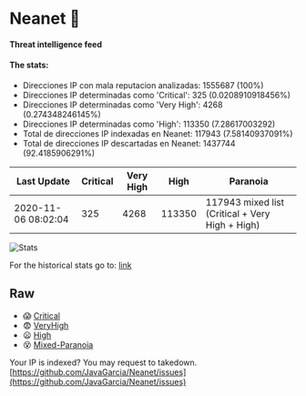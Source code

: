 # Neanet :hocho:
#### Threat intelligence feed
#### The stats:

- Direcciones IP con mala reputacion analizadas: 1555687 (100%)
- Direcciones IP determinadas como 'Critical':  325 (0.0208910918456%)
- Direcciones IP determinadas como 'Very High':  4268 (0.274348246145%)
- Direcciones IP determinadas como 'High':  113350 (7.28617003292)
- Total de direcciones IP indexadas en Neanet:  117943 (7.58140937091%)
- Total de direcciones IP descartadas en Neanet:  1437744 (92.4185906291%)

| Last Update | Critical | Very High | High | Paranoia |
| --- | --- | --- | --- | --- |
| 2020-11-06 08:02:04 | 325 | 4268 | 113350 | 117943 mixed list (Critical + Very High + High)|

![Stats](https://docs.google.com/spreadsheets/d/e/2PACX-1vSnaNMIXVabIpDJjufMlzH7poXnshF3mgd8Is1g9ytUEzVsP5my4Trn8f-xkoLLQ38xpL3HtmUexLo6/pubchart?oid=501124687&format=image)

For the historical stats go to: [link](/stats.csv)
## Raw
- :scream: [Critical](https://raw.githubusercontent.com/JavaGarcia/Neanet/master/blacklists/neanet_critical.txt)
- :fearful: [VeryHigh](https://raw.githubusercontent.com/JavaGarcia/Neanet/master/blacklists/neanet_veryHigh.txtt)
- :frowning: [High](https://raw.githubusercontent.com/JavaGarcia/Neanet/master/blacklists/neanet_high.txt)
- :dizzy_face: [Mixed-Paranoia](https://raw.githubusercontent.com/JavaGarcia/Neanet/master/blacklists/neanet_all.txt)


Your IP is indexed? You may request to takedown. [https://github.com/JavaGarcia/Neanet/issues](https://github.com/JavaGarcia/Neanet/issues)



















































































































































































































































































































































































































































































































































































































































































































































































































































































































































































































































































































































































































































































































































































































































































































































































































































































































































































































































































































































































































